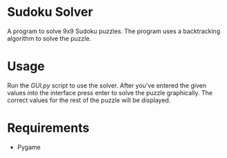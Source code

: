 # Sudoku Solver

A program to solve 9x9 Sudoku puzzles. The program uses a backtracking algorithm to solve the puzzle.


# Usage

Run the *GUI.py* script to use the solver.  After you've entered the given values into the interface press enter to solve the puzzle graphically.
The correct values for the rest of the puzzle will be displayed.

# Requirements 
- Pygame


